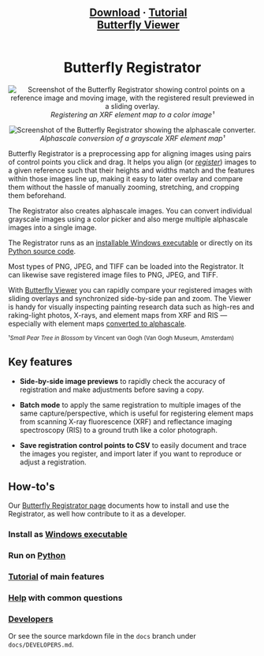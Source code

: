 <div id="user-content-toc" align="center">
  <ul>
    <summary>
      <h2 style="display: inline-block;">
        <a href="https://olive-groves.github.io/butterfly_registrator/butterfly_registrator.html#download-and-install">Download</a>
        ·
        <a href="https://olive-groves.github.io/butterfly_registrator/butterfly_registrator.html#tutorial">Tutorial</a>
        <br>
        <a href="https://github.com/olive-groves/butterfly_viewer">Butterfly Viewer</a>
      </h2>
    </summary>
  </ul>
</div>

<h1 align="center"> 
  Butterfly Registrator
</h1>

<p align="center">
  <img src="https://olive-groves.github.io/butterfly_registrator/images/tutorial/batch_start.jpg" alt="Screenshot of the Butterfly Registrator showing control points on a reference image and moving image, with the registered result previewed in a sliding overlay.">
  <br />
  <i>Registering an XRF element map to a color image¹</i>
</p>

<p align="center">
  <img src="https://olive-groves.github.io/butterfly_registrator/images/tutorial/alphascale_color_picker.jpg" alt="Screenshot of the Butterfly Registrator showing the alphascale converter.">
  <br />
  <i>Alphascale conversion of a grayscale XRF element map¹</i>
</p>

Butterfly Registrator is a preprocessing app for aligning images using pairs of control points you click and drag. It helps you align (or [*register*](#how-does-the-registrator-register-images)) images to a given reference such that their heights and widths match and the features within those images line up, making it easy to later overlay and compare them without the hassle of manually zooming, stretching, and cropping them beforehand.

The Registrator also creates alphascale images. You can convert individual grayscale images using a color picker and also merge multiple alphascale images into a single image.

The Registrator runs as an [installable Windows executable](#windows-executable) or directly on its [Python source code](#python).

Most types of PNG, JPEG, and TIFF can be loaded into the Registrator. It can likewise save registered image files to PNG, JPEG, and TIFF.

With [Butterfly Viewer](https://olive-groves.github.io/butterfly_viewer) you can rapidly compare your registered images with sliding overlays and synchronized side-by-side pan and zoom. The Viewer is handy for visually inspecting painting research data such as high-res and raking-light photos, X-rays, and element maps from XRF and RIS — especially with element maps [converted to alphascale](#convert-to-alphascale).

<sup>¹*Small Pear Tree in Blossom* by Vincent van Gogh (Van Gogh Museum, Amsterdam)</sup>

## Key features

- **Side-by-side image previews** to rapidly check the accuracy of registration and make adjustments before saving a copy.

- **Batch mode** to apply the same registration to multiple images of the same capture/perspective, which is useful for registering element maps from scanning X-ray fluorescence (XRF) and reflectance imaging spectroscopy (RIS) to a ground truth like a color photograph.

- **Save registration control points to CSV** to easily document and trace the images you register, and import later if you want to reproduce or adjust a registration.

## How-to's

Our [Butterfly Registrator page](https://olive-groves.github.io/butterfly_registrator) documents how to install and use the Registrator, as well how contribute to it as a developer. 

### Install as [Windows executable](https://olive-groves.github.io/butterfly_registrator/butterfly_registrator.html#windows-executable)

### Run on [Python](https://olive-groves.github.io/butterfly_registrator/butterfly_registrator.html#python)

### [Tutorial](https://olive-groves.github.io/butterfly_registrator/butterfly_registrator.html#tutorial) of main features

### [Help](https://olive-groves.github.io/butterfly_registrator/butterfly_registrator.html#help) with common questions

### [Developers](https://olive-groves.github.io/butterfly_registrator/butterfly_registrator.html#developers)

Or see the source markdown file in the `docs` branch under `docs/DEVELOPERS.md`.
